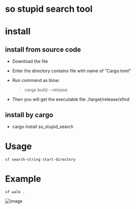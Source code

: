 # so stupid search tool

# install

## install from source code
* Download the file
* Enter the directory contains file with name of "Cargo.toml"
* Run command as blow:

    > cargo build --release

* Then you will get the executable file ./target/release/sfind

## install by cargo
* cargo install so_stupid_search

# Usage
  ```
  sf search-string start-directory
  ```

# Example

 ```
 sf walk .
 ```
 
 ![image](https://github.com/Lispre/so_stupid_search/blob/master/sfind.jpg)
